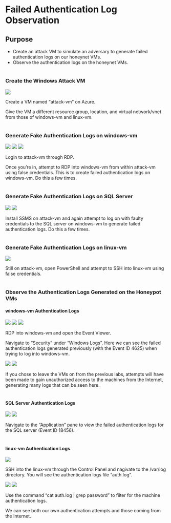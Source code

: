 # Failed Authentication Log Observation

<h2>Purpose</h2>

- Create an attack VM to simulate an adversary to generate failed authentication logs on our honeynet VMs.
- Observe the authentication logs on the honeynet VMs.

#
<h3>Create the Windows Attack VM</h3>

<img src="https://raw.githubusercontent.com/melisaaaaaaaaa-er/Failed-Authentication-Log-Observation-Images/main/1.png"/>

Create a VM named “attack-vm” on Azure.

Give the VM a different resource group, location, and virtual network/vnet from those of windows-vm and linux-vm.

#
<h3>Generate Fake Authentication Logs on windows-vm</h3>
<img src="https://raw.githubusercontent.com/melisaaaaaaaaa-er/Failed-Authentication-Log-Observation-Images/main/2.png"/>

<img src="https://raw.githubusercontent.com/melisaaaaaaaaa-er/Failed-Authentication-Log-Observation-Images/main/3.png"/>

<img src="https://raw.githubusercontent.com/melisaaaaaaaaa-er/Failed-Authentication-Log-Observation-Images/main/4.png"/>

Login to attack-vm through RDP.

Once you’re in, attempt to RDP into windows-vm from within attack-vm using false credentials. This is to create failed authentication logs on windows-vm. Do this a few times.

#
<h3>Generate Fake Authentication Logs on SQL Server</h3>

<img src="https://raw.githubusercontent.com/melisaaaaaaaaa-er/Failed-Authentication-Log-Observation-Images/main/5.png"/>

<img src="https://raw.githubusercontent.com/melisaaaaaaaaa-er/Failed-Authentication-Log-Observation-Images/main/6.png"/>

Install SSMS on attack-vm and again attempt to log on with faulty credentials to the SQL server on windows-vm to generate failed authentication logs. Do this a few times.

#
<h3>Generate Fake Authentication Logs on linux-vm</h3>

<img src="https://raw.githubusercontent.com/melisaaaaaaaaa-er/Failed-Authentication-Log-Observation-Images/main/7.png"/>

Still on attack-vm, open PowerShell and attempt to SSH into linux-vm using false credentials.

#
<h3>Observe the Authentication Logs Generated on the Honeypot VMs</h3>

<h4>windows-vm Authentication Logs</h4>

<img src="https://raw.githubusercontent.com/melisaaaaaaaaa-er/Failed-Authentication-Log-Observation-Images/main/8.png"/>

<img src="https://raw.githubusercontent.com/melisaaaaaaaaa-er/Failed-Authentication-Log-Observation-Images/main/9.png"/>

<img src="https://raw.githubusercontent.com/melisaaaaaaaaa-er/Failed-Authentication-Log-Observation-Images/main/10.png"/>

RDP into windows-vm and open the Event Viewer.

Navigate to “Security” under “Windows Logs”. Here we can see the failed authentication logs generated previously (with the Event ID 4625) when trying to log into windows-vm.

<img src="https://raw.githubusercontent.com/melisaaaaaaaaa-er/Failed-Authentication-Log-Observation-Images/main/11.png"/>

<img src="https://raw.githubusercontent.com/melisaaaaaaaaa-er/Failed-Authentication-Log-Observation-Images/main/12.png"/>

If you chose to leave the VMs on from the previous labs, attempts will have been made to gain unauthorized access to the machines from the Internet, generating many logs that can be seen here.

#
<h4>SQL Server Authentication Logs</h4>

<img src="https://raw.githubusercontent.com/melisaaaaaaaaa-er/Failed-Authentication-Log-Observation-Images/main/13.png"/>

<img src="https://raw.githubusercontent.com/melisaaaaaaaaa-er/Failed-Authentication-Log-Observation-Images/main/14.png"/>

Navigate to the “Application” pane to view the failed authentication logs for the SQL server (Event ID 18456).

#
<h4>linux-vm Authentication Logs</h4>

<img src="https://raw.githubusercontent.com/melisaaaaaaaaa-er/Failed-Authentication-Log-Observation-Images/main/15.png"/>

SSH into the linux-vm through the Control Panel and nagivate to the /var/log directory. You will see the authentication logs file “auth.log”.

<img src="https://raw.githubusercontent.com/melisaaaaaaaaa-er/Failed-Authentication-Log-Observation-Images/main/16.png"/>

<img src="https://raw.githubusercontent.com/melisaaaaaaaaa-er/Failed-Authentication-Log-Observation-Images/main/17.png"/>

Use the command “cat auth.log | grep password” to filter for the machine authentication logs.

We can see both our own authentication attempts and those coming from the Internet.

